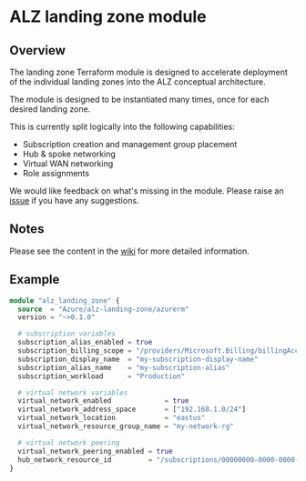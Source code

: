 # ALZ landing zone module

## Overview

The landing zone Terraform module is designed to accelerate deployment of the individual landing zones into the ALZ conceptual architecture.

The module is designed to be instantiated many times, once for each desired landing zone.

This is currently split logically into the following capabilities:

- Subscription creation and management group placement
- Hub & spoke networking
- Virtual WAN networking
- Role assignments

We would like feedback on what's missing in the module.
Please raise an [issue](https://github.com/Azure/terraform-azurerm-alz-landing-zone/issues) if you have any suggestions.

## Notes

Please see the content in the [wiki](https://github.com/Azure/terraform-azurerm-alz-landing-zone/wiki) for more detailed information.

## Example

```terraform
module "alz_landing_zone" {
  source  = "Azure/alz-landing-zone/azurerm"
  version = "~>0.1.0"

  # subscription variables
  subscription_alias_enabled = true
  subscription_billing_scope = "/providers/Microsoft.Billing/billingAccounts/1234567/enrollmentAccounts/123456"
  subscription_display_name  = "my-subscription-display-name"
  subscription_alias_name    = "my-subscription-alias"
  subscription_workload      = "Production"

  # virtual network variables
  virtual_network_enabled             = true
  virtual_network_address_space       = ["192.168.1.0/24"]
  virtual_network_location            = "eastus"
  virtual_network_resource_group_name = "my-network-rg"

  # virtual network peering
  virtual_network_peering_enabled = true
  hub_network_resource_id         = "/subscriptions/00000000-0000-0000-0000-000000000000/resourceGroups/my-hub-network-rg/providers/Microsoft.Network/virtualNetworks/my-hub-network"
}
```
